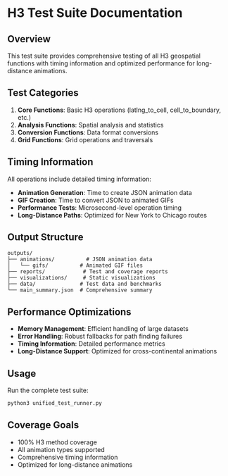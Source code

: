 # H3 Test Suite Documentation

## Overview
This test suite provides comprehensive testing of all H3 geospatial functions with timing information and optimized performance for long-distance animations.

## Test Categories
1. **Core Functions**: Basic H3 operations (latlng_to_cell, cell_to_boundary, etc.)
2. **Analysis Functions**: Spatial analysis and statistics
3. **Conversion Functions**: Data format conversions
4. **Grid Functions**: Grid operations and traversals

## Timing Information
All operations include detailed timing information:
- **Animation Generation**: Time to create JSON animation data
- **GIF Creation**: Time to convert JSON to animated GIFs
- **Performance Tests**: Microsecond-level operation timing
- **Long-Distance Paths**: Optimized for New York to Chicago routes

## Output Structure
```
outputs/
├── animations/          # JSON animation data
│   └── gifs/          # Animated GIF files
├── reports/            # Test and coverage reports
├── visualizations/     # Static visualizations
├── data/              # Test data and benchmarks
└── main_summary.json  # Comprehensive summary
```

## Performance Optimizations
- **Memory Management**: Efficient handling of large datasets
- **Error Handling**: Robust fallbacks for path finding failures
- **Timing Information**: Detailed performance metrics
- **Long-Distance Support**: Optimized for cross-continental animations

## Usage
Run the complete test suite:
```bash
python3 unified_test_runner.py
```

## Coverage Goals
- 100% H3 method coverage
- All animation types supported
- Comprehensive timing information
- Optimized for long-distance animations
